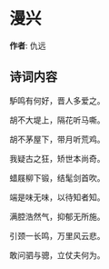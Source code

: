 # 漫兴

**作者**: 仇远

## 诗词内容

馿鸣有何好，晋人多爱之。

胡不大堤上，隔花听马嘶。

胡不茅屋下，带月听荒鸡。

我疑古之狂，矫世本尚奇。

蜡屐柳下锻，结髦剑首吹。

端是味无味，以待知者知。

满腔浩然气，抑郁无所施。

引颈一长鸣，万里风云悲。

敢问驷与骢，立仗夫何为。

